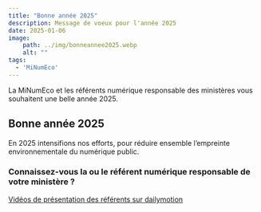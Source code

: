```yaml
---
title: "Bonne année 2025"
description: Message de voeux pour l'année 2025
date: 2025-01-06
image:
    path: ../img/bonneannee2025.webp
    alt: ""
tags:
  - 'MiNumEco'
---
```


<!-- chapô-->

La MiNumEco et les référents numérique responsable des ministères vous souhaitent une belle année 2025.

<!-- texte-->

## Bonne année 2025

En 2025 intensifions nos efforts, pour réduire ensemble l’empreinte environnementale du numérique public.

<div class="fr-callout">
    <h3 class="fr-callout__title">Connaissez-vous la ou le référent numérique responsable de votre ministère ?</h3>
    <a class="fr-btn" href="https://www.dailymotion.com/playlist/x8ku42" target="_blank">
			Vidéos de présentation des référents sur dailymotion
    </a>
</div>
